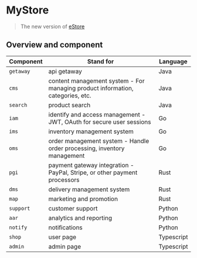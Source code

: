 # MyStore

> The new version of [eStore](https://github.com/tanhaok/eStore)

## Overview and component

|Component| Stand for| Language |
| -- | -- | -- |
| `getaway`| api getaway| Java |
| `cms`| content management system -  For managing product information, categories, etc.| Java |
| `search` | product search | Java |
| `iam`| identify and access management - JWT, OAuth for secure user sessions| Go |
| `ims`| inventory management system| Go |
| `oms`| order management system - Handle order processing, inventory management| Go |
| `pgi`| payment gateway integration - PayPal, Stripe, or other payment processors | Rust |
| `dms`| delivery management system | Rust |
| `map`| marketing and promotion | Rust |
| `support` | customer support | Python |
| `aar`| analytics and reporting | Python |
| `notify`| notifications | Python |
| `shop`| user page| Typescript |
| `admin`| admin page| Typescript |
